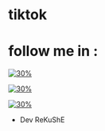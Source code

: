 # tiktok

# follow me in :

[![30%](https://img.shields.io/badge/account%20-%20telegram-blue)](https://t.me/iiwiw)

[![30%](https://img.shields.io/badge/channel-intelegram-yellow)](https://t.me/professional_school)

[![30%](https://img.shields.io/badge/subscribe%20-%20inmyYouTube-red)](https://youtube.com/channel/راشدكريم)

- Dev ReKuShE
